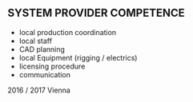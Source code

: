 ## SYSTEM PROVIDER COMPETENCE

+ local production coordination
+ local staff
+ CAD  planning
+ local Equipment (rigging / electrics)
+ licensing procedure
+ communication

2016 / 2017 Vienna